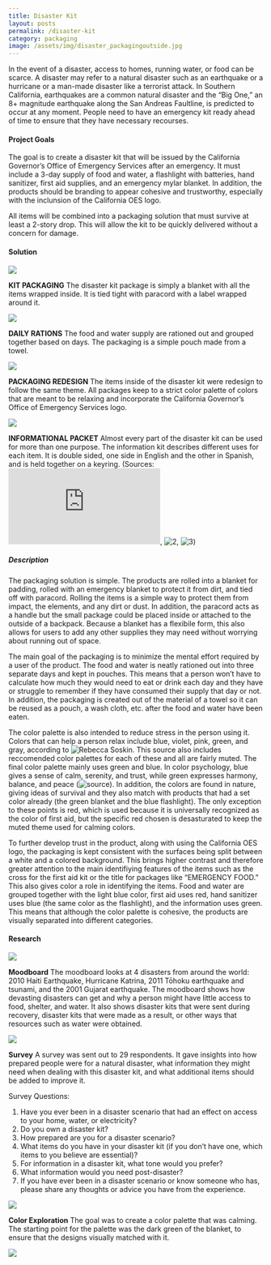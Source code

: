 ```yaml
---
title: Disaster Kit
layout: posts
permalink: /disaster-kit
category: packaging
image: /assets/img/disaster_packagingoutside.jpg
---
```


In the event of a disaster, access to homes, running water, or food can be scarce. A disaster may refer to a natural disaster such as an earthquake or a hurricane or a man-made disaster like a terrorist attack. In Southern California, earthquakes are a common natural disaster and the “Big One,” an 8+ magnitude earthquake along the San Andreas Faultline, is predicted to occur at any moment. People need to have an emergency kit ready ahead of time to ensure that they have necessary recourses.

#### Project Goals

The goal is to create a disaster kit that will be issued by the California Governor’s Office of Emergency Services after an emergency. It must include a 3-day supply of food and water, a flashlight with batteries, hand sanitizer, first aid supplies, and an emergency mylar blanket. In addition, the products should be branding to appear cohesive and trustworthy, especially with the inclunsion of the California OES logo. 

All items will be combined into a packaging solution that must survive at least a 2-story drop. This will allow the kit to be quickly delivered without a concern for damage.

#### Solution

![](/assets/img/disaster_ondesk_closeup.jpg)

**KIT PACKAGING** The disaster kit package is simply a blanket with all the items wrapped inside. It is tied tight with paracord with a label wrapped around it.

![](/assets/img/disaster_rationpackets.jpg)

**DAILY RATIONS** The food and water supply are rationed out and grouped together based on days. The packaging is a simple pouch made from a towel.

![](/assets/img/disaster_redesigns.jpg)

**PACKAGING REDESIGN** The items inside of the disaster kit were redesign to follow the same theme. All packages keep to a strict color palette of colors that are meant to be relaxing and incorporate the California Governor’s Office of Emergency Services logo.

![](/assets/img/disaster_infopacket_opened.jpg)

**INFORMATIONAL PACKET** Almost every part of the disaster kit can be used for more than one purpose. The information kit describes different uses for each item. It is double sided, one side in English and the other in Spanish, and is held together on a keyring. (Sources: ![1](https://www.outdoorrevival.com/well-being/topsurvival-uses-for-hand-sanitizer.html), ![2](https://unchartedsupplyco.com/blogs/news/survival-paracord-uses), ![3](https://urbansurvivalsite.com/survival-uses-mylarblankets/))

##### Description

The packaging solution is simple. The products are rolled into a blanket for padding, rolled with an emergency blanket to protect it from dirt, and tied off with paracord. Rolling the items is a simple way to protect them from impact, the elements, and any dirt or dust. In addition, the paracord acts as a handle but the small package could be placed inside or attached to the outside of a backpack. Because a blanket has a flexibile form, this also allows for users to add any other supplies they may need without worrying about running out of space.

The main goal of the packaging is to minimize the mental effort required by a user of the product. The food and water is neatly rationed out into three separate days and kept in pouches. This means that a person won’t have to calculate how much they would need to eat or drink each day and they have or struggle to remember if they have consumed their supply that day or not. In addition, the packaging is created out of the material of a towel so it can be reused as a pouch, a wash cloth, etc. after the food and water have been eaten.

The color palette is also intended to reduce stress in the person using it. Colors that can help a person relax include blue, violet, pink, green, and gray, according to ![Rebecca Soskin](https://www.shape.com/lifestyle/mind-and-body/paint-colors-relieve-stress-and-help-you-relax). This source also includes reccomended color palettes for each of these and all are fairly muted. The final color palette mainly uses green and blue. In color psychology, blue gives a sense of calm, serenity, and trust, while green expresses harmony, balance, and peace (![source](http://www.colour-affects.co.uk/psychological-properties-of-colours)). In addition, the colors are found in nature, giving ideas of survival and they also match with products that had a set color already (the green blanket and the blue flashlight). The only exception to these points is red, which is used because it is universally recognized as the color of first aid, but the specific red chosen is desasturated to keep the muted theme used for calming colors.

To further develop trust in the product, along with using the California OES logo, the packaging is kept consistent with the surfaces being split between a white and a colored background. This brings higher contrast and therefore greater attention to the main identifiying features of the items such as the cross for the first aid kit or the title for packages like “EMERGENCY FOOD.” This also gives color a role in identifying the items. Food and water are grouped together with the light blue color, first aid uses red, hand sanitizer uses blue (the same color as the flashlight), and the information uses green. This means that although the color palette is cohesive, the products are visually separated into different categories.

#### Research

![](assets/img/disaster_moodboard.png)

**Moodboard** The moodboard looks at 4 disasters from around the
world: 2010 Haiti Earthquake, Hurricane Katrina, 2011
Tōhoku earthquake and tsunami, and the 2001 Gujarat
earthquake. The moodboard shows how devasting
disasters can get and why a person might have little
access to food, shelter, and water. It also shows disaster
kits that were sent during recovery, disaster kits that
were made as a result, or other ways that resources
such as water were obtained.

![](assets/img/disaster_survey.png)

**Survey** A survey was sent out to 29 respondents. It gave insights
into how prepared people were for a natural disaster,
what information they might need when dealing with
this disaster kit, and what additional items should be
added to improve it.

Survey Questions:

1. Have you ever been in a disaster scenario that
had an effect on access to your home, water, or
electricity?
2. Do you own a disaster kit?
3. How prepared are you for a disaster scenario?
4. What items do you have in your disaster kit (if you
don’t have one, which items to you believe are
essential)?
5. For information in a disaster kit, what tone would
you prefer?
6. What information would you need post-disaster?
7. If you have ever been in a disaster scenario or know
someone who has, please share any thoughts or
advice you have from the experience.

![](assets/img/disaster_colors.png)

**Color Exploration** The goal was to create a color palette that was
calming. The starting point for the palette was the dark
green of the blanket, to ensure that the designs visually
matched with it.

![](assets/img/disaster_ingrass.jpg)